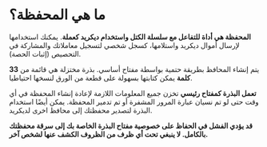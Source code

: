# ما هي المحفظة؟

**المحفظة هي أداة للتفاعل مع سلسلة الكتل واستخدام ديكريد كعملة**. يمكنك استخدامها لإرسال أموال ديكريد واستلامها، كسجل شخصي لتسجيل معاملاتك والمشاركة في التحصيص (إثبات الحصة).

يتم إنشاء المحافظ بطريقة حتمية بواسطة مفتاح أساسي.  بذرة مختزلة هي قائمة من **33 كلمة** يمكن كتابتها بسهولة على قطعة من الورق لنسخها احتياطيا.

**تعمل البذرة كمفتاح رئيسي** تخزن جميع المعلومات اللازمة لإعادة إنشاء المحفظة في أي وقت حتى لو تم نسيان عبارة المرور المشفرة أو تم تدمير المحفظة. يمكن أيضًا استخدام البذرة لتصدير محفظتك إلى محافظ اخرى لديكريد.

**قد يؤدي الفشل في الحفاظ على خصوصية مفتاح البذرة الخاصة بك إلى سرقة محفظتك بالكامل. لا ينبغي تحت أي ظرف من الظروف الكشف عنها لشخص آخر.**
